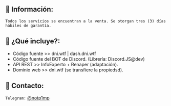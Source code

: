 ## 📌 Información:
`Todos los servicios se encuentran a la venta. Se otorgan tres (3) días hábiles de garantía.`

## 🔎 ¿Qué incluye?:
- Código fuente >> dni.wtf | dash.dni.wtf
- Código fuente del BOT de Discord. (Librería: Discord.JS@dev)
- API REST >> InfoExperto + Renaper (adaptación).
- Dominio web >> dni.wtf (se transfiere la propiedsd).

## 💬 Contacto:
`Telegram:` [@notp1mp](https://t.me/notp1mp)
